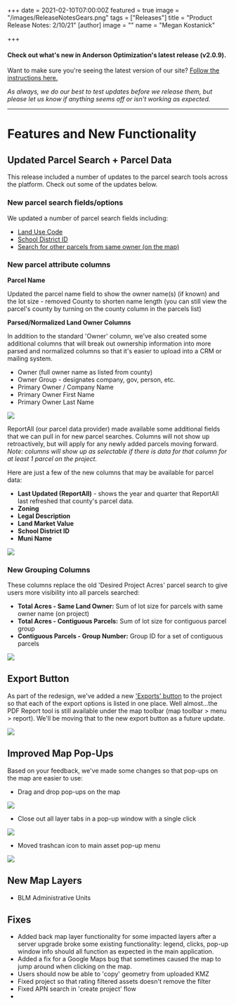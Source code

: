 +++
date = 2021-02-10T07:00:00Z
featured = true
image = "/images/ReleaseNotesGears.png"
tags = ["Releases"]
title = "Product Release Notes: 2/10/21"
[author]
image = ""
name = "Megan Kostanick"

+++
#### **Check out what's new in Anderson Optimization's latest release (v2.0.9).**

Want to make sure you're seeing the latest version of our site? [Follow the instructions here.](https://docs.andersonopt.com/Prospect/VersionReleaseNotes/latestversion/ "Get Latest Version")

_As always, we do our best to test updates before we release them, but please let us know if anything seems off or isn't working as expected._

***

# **Features and New Functionality**

## Updated Parcel Search + Parcel Data

This release included a number of updates to the parcel search tools across the platform. Check out some of the updates below. 

### New parcel search fields/options

We updated a number of parcel search fields including:

* [Land Use Code ](https://docs.andersonopt.com/prospect/search-for-land/add-parcels-based-on-proximity-min.-lot-size/search-for-parcels-by-owner-name)
* [School District ID](https://docs.andersonopt.com/prospect/search-for-land/add-parcels-based-on-proximity-min.-lot-size/search-for-parcels-by-owner-name)
* [Search for other parcels from same owner (on the map)](https://docs.andersonopt.com/prospect/search-for-land/add-parcels-based-on-proximity-min.-lot-size/search-for-parcels-by-owner-name#search-for-other-parcels-from-same-owner-of-existing-parcel-on-project "Search for other parcels from same owner (on the map)")

### New parcel attribute columns

**Parcel Name**

Updated the parcel name field to show the owner name(s) (if known) and the lot size - removed County to shorten name length (you can still view the parcel's county by turning on the county column in the parcels list) 

**Parsed/Normalized Land Owner Columns**

In addition to the standard 'Owner' column, we've also created some additional columns that will break out ownership information into more parsed and normalized columns so that it's easier to upload into a CRM or mailing system. 

* Owner (full owner name as listed from county) 
* Owner Group - designates company, gov, person, etc.
* Primary Owner / Company Name
* Primary Owner First Name
* Primary Owner Last Name 

![](/images/owner_fields_new.png)

ReportAll (our parcel data provider) made available some additional fields that we can pull in for new parcel searches. Columns will not show up retroactively, but will apply for any newly added parcels moving forward. _Note: columns will show up as selectable if there is data for that column for at least 1 parcel on the project._ 

Here are just a few of the new columns that may be available for parcel data:

* **Last Updated (ReportAll)** - shows the year and quarter that ReportAll last refreshed that county's parcel data. 
* **Zoning** 
* **Legal Description**
* **Land Market Value**
* **School District ID**
* **Muni Name**

![](/images/new_columns.png)

### New Grouping Columns

These columns replace the old 'Desired Project Acres' parcel search to give users more visibility into all parcels searched:

* **Total Acres - Same Land Owner:** Sum of lot size for parcels with same owner name (on project)
* **Total Acres - Contiguous Parcels:** Sum of lot size for contiguous parcel group
* **Contiguous Parcels - Group Number:** Group ID for a set of contiguous parcels

![](/images/new_fields_2.png)

## Export Button

As part of the redesign, we've added a new ['Exports' button](https://docs.andersonopt.com/prospect/export-project-data "'Exports' button") to the project so that each of the export options is listed in one place. Well almost...the PDF Report tool is still available under the map toolbar (map toolbar > menu > report). We'll be moving that to the new export button as a future update.

![](/images/exportbutton.png)

## Improved Map Pop-Ups

Based on your feedback, we've made some changes so that pop-ups on the map are easier to use:

* Drag and drop pop-ups on the map

![](/images/drag-drop-popups.png)

* Close out all layer tabs in a pop-up window with a single click

![](/images/one-click-close.png)

* Moved trashcan icon to main asset pop-up menu

![](/images/trach-icon-pop-up.png)

## New Map Layers

* BLM Administrative Units

## Fixes

* Added back map layer functionality for some impacted layers after a server upgrade broke some existing functionality: legend, clicks, pop-up window info should all function as expected in the main application.
* Added a fix for a Google Maps bug that sometimes caused the map to jump around when clicking on the map.
* Users should now be able to 'copy' geometry from uploaded KMZ
* Fixed project so that rating filtered assets doesn't remove the filter
* Fixed APN search in 'create project' flow
* 